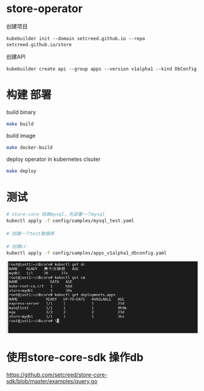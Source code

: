 # store-operator

创建项目
```
kubebuilder init --domain setcreed.github.io --repo setcreed.github.io/store
```

创建API
```
kubebuilder create api --group apps --version v1alpha1 --kind DbConfig
```


# 构建 部署

build binary
```bash
make build
```

build image
```bash
make docker-build
```

deploy operator in kubernetes clsuter
```bash
make deploy
```


# 测试

```bash
# store-core 依赖mysql，先部署一个mysql
kubectl apply -f config/samples/mysql_test.yaml

# 创建一个test数据库

# 创建cr
kubectl apply -f config/samples/apps_v1alpha1_dbconfig.yaml
```
![](docs/images/img.png)

# 使用store-core-sdk 操作db
https://github.com/setcreed/store-core-sdk/blob/master/examples/query.go